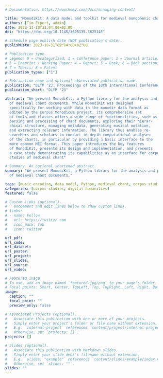 ```yaml
---
# Documentation: https://wowchemy.com/docs/managing-content/

title: "MonodiKit: A data model and toolkit for medieval monophonic chant"
authors: [Tim Eipert, admin]
date: 2023-11-10T11:04:00+02:00
doi: "https://doi.org/10.1145/3625135.3625145"

# Schedule page publish date (NOT publication's date).
publishDate: 2023-10-31T09:04:00+02:00

# Publication type.
# Legend: 0 = Uncategorized; 1 = Conference paper; 2 = Journal article;
# 3 = Preprint / Working Paper; 4 = Report; 5 = Book; 6 = Book section;
# 7 = Thesis; 8 = Patent
publication_types: ["1"]

# Publication name and optional abbreviated publication name.
publication: "DLfM '23: Proceedings of the 10th International Conference on Digital Libraries for Musicology"
publication_short: "DLfM '23"

abstract: "We present MonodiKit, a Python library for the analysis and processing
  of medieval chant documents. While MonodiKit was designed
  specifically for working with data in the monodi+ data format as
  edited by the Corpus Monodicum project, its comprehensive set
  of tools and classes offers a wide range of functionalities, such as
  parsing and processing of chant documents, exploring their hierar-
  chical structure, managing metadata, generating musical notation,
  and extracting relevant information. The library thus enables re-
  searchers and scholars to conduct in-depth computational analyses
  of the chants, in particular by providing a basic interface to the
  more common MEI format. This paper introduces the key features
  of MonodiKit, presents its design and implementation, and presents
  a case study demonstrating its capabilities as an interface for corpus
  studies of medieval chant"

# Summary. An optional shortened abstract.
summary: "We present MonodiKit, a Python library for the analysis and processing
  of medieval chant documents."

tags: [music encoding, data model, Python, medieval chant, corpus studies]
categories: [corpus studies, digital humanities]
featured: false

# Custom links (optional).
#   Uncomment and edit lines below to show custom links.
# links:
# - name: Follow
#   url: https://twitter.com
#   icon_pack: fab
#   icon: twitter

url_pdf:
url_code:
url_dataset:
url_poster:
url_project:
url_slides:
url_source:
url_video:

# Featured image
# To use, add an image named `featured.jpg/png` to your page's folder. 
# Focal points: Smart, Center, TopLeft, Top, TopRight, Left, Right, BottomLeft, Bottom, BottomRight.
image:
  caption: ""
  focal_point: ""
  preview_only: false

# Associated Projects (optional).
#   Associate this publication with one or more of your projects.
#   Simply enter your project's folder or file name without extension.
#   E.g. `internal-project` references `content/project/internal-project/index.md`.
#   Otherwise, set `projects: []`.
projects: []

# Slides (optional).
#   Associate this publication with Markdown slides.
#   Simply enter your slide deck's filename without extension.
#   E.g. `slides: "example"` references `content/slides/example/index.md`.
#   Otherwise, set `slides: ""`.
slides: ""
---
```

